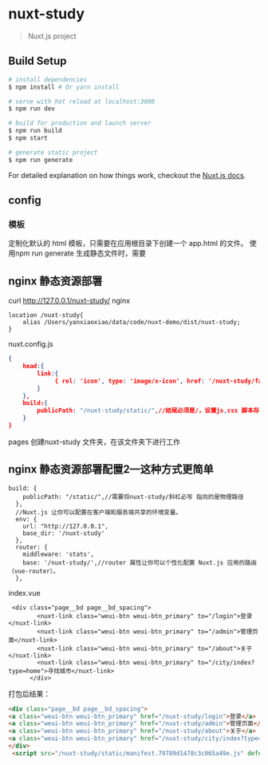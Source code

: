 # nuxt-study

> Nuxt.js project

## Build Setup

``` bash
# install dependencies
$ npm install # Or yarn install

# serve with hot reload at localhost:3000
$ npm run dev

# build for production and launch server
$ npm run build
$ npm start

# generate static project
$ npm run generate
```

For detailed explanation on how things work, checkout the [Nuxt.js docs](https://github.com/nuxt/nuxt.js).

## config

### 模板
定制化默认的 html 模板，只需要在应用根目录下创建一个 app.html 的文件。
使用npm run generate 生成静态文件时，需要


## nginx 静态资源部署
curl http://127.0.0.1/nuxt-study/
nginx 

```
location /nuxt-study{
    alias /Users/yanxiaoxiao/data/code/nuxt-demo/dist/nuxt-study;
}
```

nuxt.config.js

```json
{
    head:{
        link:{
             { rel: 'icon', type: 'image/x-icon', href: '/nuxt-study/favicon.ico' },
        }
    },
    build:{
        publicPath: "/nuxt-study/static/",//结尾必须是/，设置js,css 脚本存放位置
    }
}
```

pages
创建nuxt-study 文件夹，在该文件夹下进行工作

## nginx 静态资源部署配置2—这种方式更简单

```
build: {
    publicPath: "/static/",//需要将nuxt-study/斜杠必写 指向的是物理路径
  },
  //Nuxt.js 让你可以配置在客户端和服务端共享的环境变量。 
  env: {
    url: "http://127.0.0.1",
    base_dir: '/nuxt-study'
  },
  router: {
    middleware: 'stats',
    base: '/nuxt-study/',//router 属性让你可以个性化配置 Nuxt.js 应用的路由（vue-router）。
  },
```

index.vue

```
 <div class="page__bd page__bd_spacing">
        <nuxt-link class="weui-btn weui-btn_primary" to="/login">登录</nuxt-link>
        <nuxt-link class="weui-btn weui-btn_primary" to="/admin">管理页面</nuxt-link>
        <nuxt-link class="weui-btn weui-btn_primary" to="/about">关于</nuxt-link>
        <nuxt-link class="weui-btn weui-btn_primary" to="/city/index?type=home">寻找城市</nuxt-link>
      </div>
```

打包后结果：

```html
<div class="page__bd page__bd_spacing">
<a class="weui-btn weui-btn_primary" href="/nuxt-study/login">登录</a>
<a class="weui-btn weui-btn_primary" href="/nuxt-study/admin">管理页面</a>
<a class="weui-btn weui-btn_primary" href="/nuxt-study/about">关于</a>
<a class="weui-btn weui-btn_primary" href="/nuxt-study/city/index?type=home">寻找城市</a>
</div>
 <script src="/nuxt-study/static/manifest.79789d1478c3c065a49e.js" defer></script>
```
